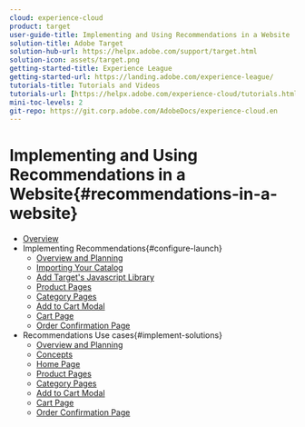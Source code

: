 ```yaml
---
cloud: experience-cloud
product: target
user-guide-title: Implementing and Using Recommendations in a Website
solution-title: Adobe Target
solution-hub-url: https://helpx.adobe.com/support/target.html
solution-icon: assets/target.png
getting-started-title: Experience League
getting-started-url: https://landing.adobe.com/experience-league/
tutorials-title: Tutorials and Videos
tutorials-url: [https://helpx.adobe.com/experience-cloud/tutorials.html](https://helpx.adobe.com/target/kt/index/target-videos.html)
mini-toc-levels: 2
git-repo: https://git.corp.adobe.com/AdobeDocs/experience-cloud.en
---
```


# Implementing and Using Recommendations in a Website{#recommendations-in-a-website}

+ [Overview](index.md)
+ Implementing Recommendations{#configure-launch}
  + [Overview and Planning](implementation/overview-and-planning.md)
  + [Importing Your Catalog](implementation/catalog.md)
  + [Add Target's Javascript Library](implementation/library.md)
  + [Product Pages](implementation/product-pages.md)
  + [Category Pages](implementation/category-pages.md)
  + [Add to Cart Modal](implementation/add-to-cart-modals.md)
  + [Cart Page](implementation/cart-page.md)
  + [Order Confirmation Page](implementation/order-confirmation-page.md)
+ Recommendations Use cases{#implement-solutions}
  + [Overview and Planning](overview-and-planning.md)
  + [Concepts](concepts.md)
  + [Home Page](use-cases/home-page.md)
  + [Product Pages](use-cases/product-pages.md)
  + [Category Pages](use-cases/category-pages.md)
  + [Add to Cart Modal](use-cases/add-to-cart-modal.md)
  + [Cart Page](use-cases/cart-page.md)
  + [Order Confirmation Page](use-cases/order-confirmation-page.md)
